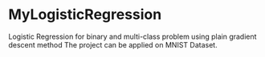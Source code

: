 # MyLogisticRegression
Logistic Regression for binary and multi-class problem using plain gradient descent method
The project can be applied on MNIST Dataset.
